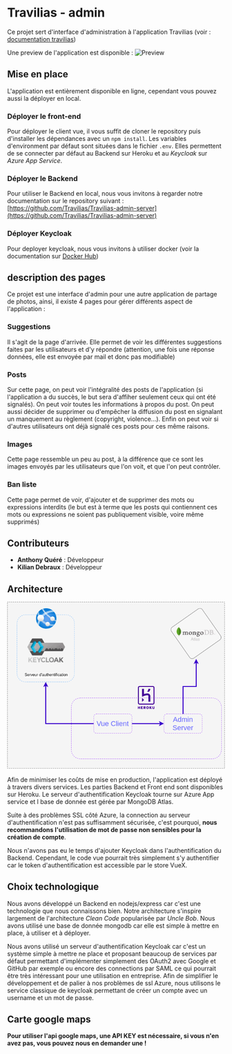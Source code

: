 # Travilias - admin

Ce projet sert d'interface d'administration à l'application Travilias (voir : [documentation travilias](./docs/Travilias.md))

Une preview de l'application est disponible : ![Preview](https://travilias-admin.herokuapp.com)

## Mise en place

L'application est entièrement disponible en ligne, cependant vous pouvez aussi la déployer en local. 

### Déployer le front-end
Pour déployer le client vue, il vous suffit de cloner le repository puis d'installer les dépendances avec un `npm install`. Les variables d'environment par défaut sont situées dans le fichier `.env`. Elles permettent de se connecter par défaut au Backend sur Heroku et au *Keycloak* sur *Azure App Service*.

### Déployer le Backend
Pour utiliser le Backend en local, nous vous invitons à regarder notre documentation sur le repository suivant : [https://github.com/Travilias/Travilias-admin-server](https://github.com/Travilias/Travilias-admin-server)

### Déployer Keycloak
Pour deployer keycloak, nous vous invitons à utiliser docker (voir la documentation sur [Docker Hub](https://hub.docker.com/r/jboss/keycloak/))

## description des pages

Ce projet est une interface d'admin pour une autre application de partage de photos, ainsi, il existe 4 pages pour gérer différents aspect de l'application :

### Suggestions

Il s'agit de la page d'arrivée. Elle permet de voir les différentes suggestions faites par les utilisateurs et d'y répondre (attention, une fois une réponse données, elle est envoyée par mail et donc pas modifiable)

### Posts

Sur cette page, on peut voir l'intégralité des posts de l'application (si l'application a du succès, le but sera d'affiher seulement ceux qui ont été signalés). On peut voir toutes les informations à propos du post. On peut aussi décider de supprimer ou d'empêcher la diffusion du post en signalant un manquement au règlement (copyright, violence...). Enfin on peut voir si d'autres utilisateurs ont déjà signalé ces posts pour ces même raisons.

### Images

Cette page ressemble un peu au post, à la différence que ce sont les images envoyés par les utilisateurs que l'on voit, et que l'on peut contrôler.

### Ban liste

Cette page permet de voir, d'ajouter et de supprimer des mots ou expressions interdits (le but est à terme que les posts qui contiennent ces mots ou expressions ne soient pas publiquement visible, voire même supprimés)

## Contributeurs

- **Anthony Quéré** : Développeur
- **Kilian Debraux** : Développeur

## Architecture
![Schema d'architecture](./docs/architecture.png)

Afin de minimiser les coûts de mise en production, l'application est déployé à travers divers services. Les parties Backend et Front end sont disponibles sur Heroku. Le serveur d'authentification Keycloak tourne sur Azure App service et l base de donnée est gérée par MongoDB Atlas. 

Suite à des problèmes SSL côté Azure, la connection au serveur d'authentification n'est pas suffisamment sécurisée, c'est pourquoi, **nous recommandons l'utilisation de mot de passe non sensibles pour la création de compte**. 

Nous n'avons pas eu le temps d'ajouter Keycloak dans l'authentification du Backend. Cependant, le code vue pourrait très simplement s'y authentifier car le token d'authentification est accessible par le store VueX.

## Choix technologique
Nous avons développé un Backend en nodejs/express car c'est une technologie que nous connaissons bien. Notre architecture s'inspire largement de l'architecture *Clean Code* popularisée par *Uncle Bob*. Nous avons utilisé une base de donnée mongodb car elle est simple à mettre en place, à utiliser et à déployer.

Nous avons utilisé un serveur d'authentification Keycloak car c'est un système simple à mettre ne place et proposant beaucoup de services par défaut permettant d'implémenter simplement des OAuth2 avec Google et GitHub par exemple ou encore des connections par SAML ce qui pourrait être très intéressant pour une utilisation en entreprise. Afin de simplifier le développement et de palier à nos problèmes de ssl Azure, nous utilisons le service classique de keycloak permettant de créer un compte avec un username et un mot de passe.

## Carte google maps

**Pour utiliser l'api google maps, une API KEY est nécessaire, si vous n'en avez pas, vous pouvez nous en demander une !**
